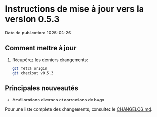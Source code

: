 # Instructions de mise à jour vers la version 0.5.3

Date de publication: 2025-03-26

## Comment mettre à jour

1. Récupérez les derniers changements:
   ```bash
   git fetch origin
   git checkout v0.5.3
   ```

## Principales nouveautés

- Améliorations diverses et corrections de bugs

Pour une liste complète des changements, consultez le [CHANGELOG.md](./CHANGELOG.md).
